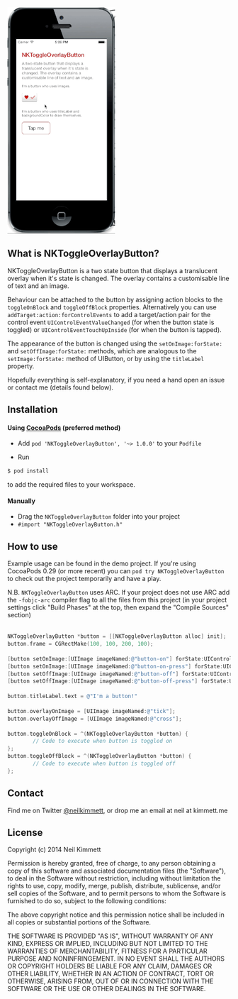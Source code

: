 ![Animation of button being toggled on/off](https://github.com/neilkimmett/NKToggleOverlayButton/raw/master/animation.gif "Excuse the poor quality gif")

## What is NKToggleOverlayButton?

NKToggleOverlayButton is a two state button that displays a translucent overlay when it's state is changed. The overlay contains a customisable line of text and an image.

Behaviour can be attached to the button by assigning action blocks to the `toggleOnBlock` and `toggleOffBlock` properties. Alternatively you can use `addTarget:action:forControlEvents` to add a target/action pair for the control event `UIControlEventValueChanged` (for when the button state is toggled) or `UIControlEventTouchUpInside` (for when the button is tapped).

The appearance of the button is changed using the 
`setOnImage:forState:` and `setOffImage:forState:` methods, which are analogous to 
the `setImage:forState:` method of UIButton, or by using the `titleLabel` property.

Hopefully everything is self-explanatory, if you need a hand open an issue or contact me (details found below).


## Installation

#### Using [CocoaPods](http://cocoapods.org/) (preferred method)
* Add `pod 'NKToggleOverlayButton', '~> 1.0.0'` to your `Podfile`

* Run
``` bash
$ pod install
```
to add the required files to your workspace.

#### Manually
* Drag the `NKToggleOverlayButton` folder into your project
* `#import "NKToggleOverlayButton.h"`

## How to use

Example usage can be found in the demo project. If you're using CocoaPods 0.29 (or more recent) you can `pod try NKToggleOverlayButton` to check out the project temporarily and have a play.

N.B. `NKToggleOverlayButton` uses ARC. If your project does not use ARC add the `-fobjc-arc` compiler flag to all the files from this project (in your project settings click "Build Phases" at the top, then expand the "Compile Sources" section)

``` objective-c

NKToggleOverlayButton *button = [[NKToggleOverlayButton alloc] init];
button.frame = CGRectMake(100, 100, 200, 100);

[button setOnImage:[UIImage imageNamed:@"button-on"] forState:UIControlStateNormal];
[button setOnImage:[UIImage imageNamed:@"button-on-press"] forState:UIControlStateHighlighted];
[button setOffImage:[UIImage imageNamed:@"button-off"] forState:UIControlStateNormal];
[button setOffImage:[UIImage imageNamed:@"button-off-press"] forState:UIControlStateHighlighted];

button.titleLabel.text = @"I'm a button!"

button.overlayOnImage = [UIImage imageNamed:@"tick"];
button.overlayOffImage = [UIImage imageNamed:@"cross"];

button.toggleOnBlock = ^(NKToggleOverlayButton *button) {
        // Code to execute when button is toggled on
};
button.toggleOffBlock = ^(NKToggleOverlayButton *button) {
        // Code to execute when button is toggled off
};
```

## Contact

Find me on Twitter [@neilkimmett](http://www.twitter.com/neilkimmett), or drop me an email at neil at kimmett.me

## License

Copyright (c) 2014 Neil Kimmett

Permission is hereby granted, free of charge, to any person obtaining a copy of this software and associated documentation files (the "Software"), to deal in the Software without restriction, including without limitation the rights to use, copy, modify, merge, publish, distribute, sublicense, and/or sell copies of the Software, and to permit persons to whom the Software is furnished to do so, subject to the following conditions:

The above copyright notice and this permission notice shall be included in all copies or substantial portions of the Software.

THE SOFTWARE IS PROVIDED "AS IS", WITHOUT WARRANTY OF ANY KIND, EXPRESS OR IMPLIED, INCLUDING BUT NOT LIMITED TO THE WARRANTIES OF MERCHANTABILITY, FITNESS FOR A PARTICULAR PURPOSE AND NONINFRINGEMENT. IN NO EVENT SHALL THE AUTHORS OR COPYRIGHT HOLDERS BE LIABLE FOR ANY CLAIM, DAMAGES OR OTHER LIABILITY, WHETHER IN AN ACTION OF CONTRACT, TORT OR OTHERWISE, ARISING FROM, OUT OF OR IN CONNECTION WITH THE SOFTWARE OR THE USE OR OTHER DEALINGS IN THE SOFTWARE.
